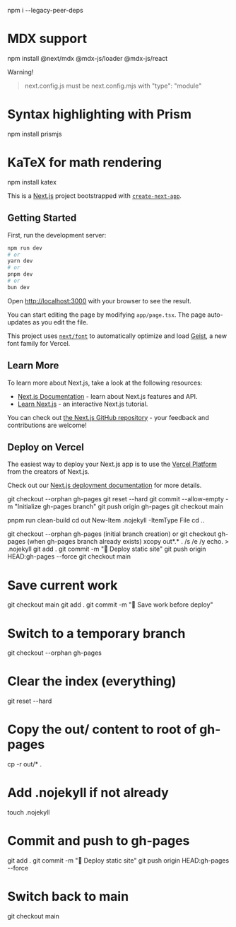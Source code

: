 npm i --legacy-peer-deps

# MDX support

npm install @next/mdx @mdx-js/loader @mdx-js/react

Warning!

> next.config.js must be next.config.mjs with "type": "module"

# Syntax highlighting with Prism

npm install prismjs

# KaTeX for math rendering

npm install katex

This is a [Next.js](https://nextjs.org) project bootstrapped with [`create-next-app`](https://nextjs.org/docs/app/api-reference/cli/create-next-app).

## Getting Started

First, run the development server:

```bash
npm run dev
# or
yarn dev
# or
pnpm dev
# or
bun dev
```

Open [http://localhost:3000](http://localhost:3000) with your browser to see the result.

You can start editing the page by modifying `app/page.tsx`. The page auto-updates as you edit the file.

This project uses [`next/font`](https://nextjs.org/docs/app/building-your-application/optimizing/fonts) to automatically optimize and load [Geist](https://vercel.com/font), a new font family for Vercel.

## Learn More

To learn more about Next.js, take a look at the following resources:

- [Next.js Documentation](https://nextjs.org/docs) - learn about Next.js features and API.
- [Learn Next.js](https://nextjs.org/learn) - an interactive Next.js tutorial.

You can check out [the Next.js GitHub repository](https://github.com/vercel/next.js) - your feedback and contributions are welcome!

## Deploy on Vercel

The easiest way to deploy your Next.js app is to use the [Vercel Platform](https://vercel.com/new?utm_medium=default-template&filter=next.js&utm_source=create-next-app&utm_campaign=create-next-app-readme) from the creators of Next.js.

Check out our [Next.js deployment documentation](https://nextjs.org/docs/app/building-your-application/deploying) for more details.

git checkout --orphan gh-pages
git reset --hard
git commit --allow-empty -m "Initialize gh-pages branch"
git push origin gh-pages
git checkout main

pnpm run clean-build
cd out
New-Item .nojekyll -ItemType File
cd ..

git checkout --orphan gh-pages (initial branch creation)
or
git checkout gh-pages (when gh-pages branch already exists)
xcopy out\*.\* . /s /e /y
echo. > .nojekyll
git add .
git commit -m "🚀 Deploy static site"
git push origin HEAD:gh-pages --force
git checkout main

# Save current work

git checkout main
git add .
git commit -m "💾 Save work before deploy"

# Switch to a temporary branch

git checkout --orphan gh-pages

# Clear the index (everything)

git reset --hard

# Copy the out/ content to root of gh-pages

cp -r out/\* .

# Add .nojekyll if not already

touch .nojekyll

# Commit and push to gh-pages

git add .
git commit -m "🚀 Deploy static site"
git push origin HEAD:gh-pages --force

# Switch back to main

git checkout main
